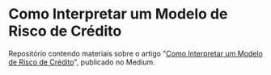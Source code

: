 # Como Interpretar um Modelo de Risco de Crédito #




Repositório contendo materiais sobre o artigo "[Como Interpretar um Modelo de Risco de Crédito](https://gustavobruschi13.medium.com/como-interpretar-um-modelo-de-risco-de-cr%C3%A9dito-428a42b6eac0)", publicado no Medium.
